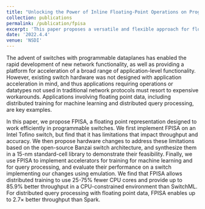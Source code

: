 ```yaml
---
title: "Unlocking the Power of Inline Floating-Point Operations on Programmable Switches"
collection: publications
permalink: /publication/fpisa
excerpt: 'This paper proposes a versatile and flexible approach for floating-point number representation, storage, and operations in modern RMT-based programmable switches, which can benefit a wide range of distributed applications, including distributed training and database query. '
date: '2022.4.4'
venue: 'NSDI'
---
```

The advent of switches with programmable dataplanes has enabled the rapid development of new network functionality, as well as providing a platform for acceleration of a broad range of application-level functionality. However, existing switch hardware was not designed with application acceleration in mind, and thus applications requiring operations or datatypes not used in traditional network protocols must resort to expensive workarounds. Applications involving floating point data, including distributed training for machine learning and distributed query processing, are key examples.

In this paper, we propose FPISA, a floating point representation designed to work efficiently in programmable switches. We first implement FPISA on an Intel Tofino switch, but find that it has limitations that impact throughput and accuracy. We then propose hardware changes to address these limitations based on the open-source Banzai switch architecture, and synthesize them in a 15-nm standard-cell library to demonstrate their feasibility. Finally, we use FPISA to implement accelerators for training for machine learning and for query processing, and evaluate their performance on a switch implementing our changes using emulation. We find that FPISA allows distributed training to use 25-75% fewer CPU cores and provide up to 85.9% better throughput in a CPU-constrained environment than SwitchML. For distributed query processing with floating point data, FPISA enables up to 2.7× better throughput than Spark.

